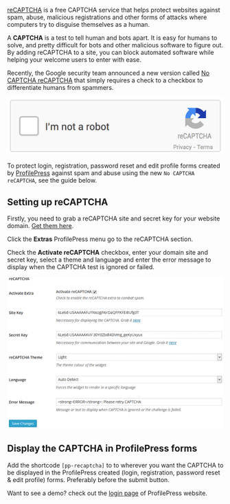 [reCAPTCHA](https://www.google.com/recaptcha) is a free CAPTCHA service that helps protect websites against spam, abuse, malicious registrations and other forms of attacks where computers try to disguise themselves as a human.


A **CAPTCHA** is a test to tell human and bots apart. It is easy for humans to solve, and pretty difficult for bots and other malicious software to figure out. By adding reCAPTCHA to a site, you can block automated software while helping your welcome users to enter with ease.


Recently, the Google security team announced a new version called [No CAPTCHA reCAPTCHA](http://googleonlinesecurity.blogspot.com/2014/12/are-you-robot-introducing-no-captcha.html) that simply requires a check to a checkbox to differentiate humans from spammers.


![Google reCAPTCHA](img/no-captcha-recaptcha.gif)


To protect login, registration, password reset and edit profile forms created by [ProfilePress](http://profilepress.net/pricing/) against spam and abuse using the new `No CAPTCHA reCAPTCHA`, see the guide below.


## Setting up reCAPTCHA

Firstly, you need to grab a reCAPTCHA site and secret key for your website domain. [Get them here](https://www.google.com/recaptcha/admin).


Click the **Extras** ProfilePress menu go to the reCAPTCHA section.


Check the **Activate reCAPTCHA** checkbox, enter your domain site and secret key, select a theme and language and enter the error message to display when the CAPTCHA test is ignored or failed.


![ProfilePress reCAPTCHA settings](img/profilepress-recaptcha-settings.png)


## Display the CAPTCHA in ProfilePress forms

Add the shortcode `[pp-recaptcha]` to to wherever you want the CAPTCHA to be displayed in the ProfilePress created (login, registration, password reset & edit profile) forms. Preferably before the submit button.


Want to see a demo? check out the [login page](http://profilepress.net/login/) of ProfilePress website.
